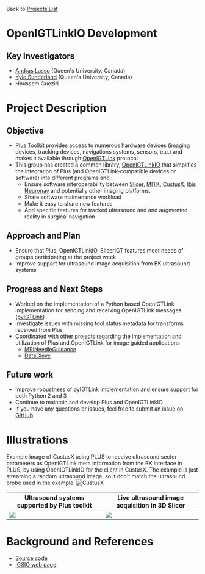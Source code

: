 Back to [Projects List](../../README.md#ProjectsList)

# OpenIGTLinkIO Development

## Key Investigators

- [Andras Lasso](http://perk.cs.queensu.ca/users/lasso) (Queen's University, Canada)
- [Kyle Sunderland](http://perk.cs.queensu.ca/users/sunderland) (Queen's University, Canada)
- Houssem Gueziri

# Project Description

## Objective

* [Plus Toolkit](http://www.plustoolkit.org) provides access to numerous hardware devices (imaging devices, tracking devices, navigations systems, sensors, etc.) and makes it available through [OpenIGTLink](http://www.openigtlink.org) protocol
* This group has created a common library, [OpenIGTLinkIO](http://igsio.github.io) that simplifies the integration of Plus (and OpenIGTLink-compatible devices or software) into different programs and :
  * Ensure software interoperability between [Slicer](https://www.slicer.org/), [MITK](http://mitk.org/), [CustusX](https://www.custusx.org/), [Ibis Neuronav](http://ibisneuronav.org/) and potentially other imaging platforms.
  * Share software maintenance workload
  * Make it easy to share new features
  * Add specific features for tracked ultrasound and and augmented reality in surgical navigation

## Approach and Plan

* Ensure that Plus, OpenIGTLinkIO, SlicerIGT features meet needs of groups participating at the project week
* Improve support for ultrasound image acquisition from BK ultrasound systems

## Progress and Next Steps

* Worked on the implementation of a Python based OpenIGTLink implementation for sending and receiving OpenIGTLink messages ([pyIGTLink](https://github.com/Sunderlandkyl/pyIGTLink/tree/pyIGTLink_client))
* Investigate issues with missing tool status metadata for transforms received from Plus
* Coordinated with other projects regarding the implementation and utilization of Plus and OpenIGTLink for image guided applications
  - [MRINeedleGuidance](https://github.com/NA-MIC/ProjectWeek/tree/master/PW30_2019_GranCanaria/Projects/MRINeedleGuidance)
  - [DataGlove](https://github.com/NA-MIC/ProjectWeek/tree/master/PW30_2019_GranCanaria/Projects/Data-glove_for_virtual_operations)


## Future work

* Improve robustness of pyIGTLink implementation and ensure support for both Python 2 and 3
* Continue to maintain and develop Plus and OpenIGTLinkIO
* If you have any questions or issues, feel free to submit an issue on [GitHub](https://github.com/PlusToolkit/PlusLib/issues)

# Illustrations

Example image of CustusX using PLUS to receive ultrasound sector parameters as OpenIGTLink meta information from the BK interface in PLUS, by using OpenIGTLinkIO for the client in CustusX. The example is just streaming a random ultrasound image, so it don't match the ultrasound probe used in the example.
![CustusX](CustusX_screendump.png)

| Ultrasound systems supported by Plus toolkit | Live ultrasound image acquisition in 3D Slicer |
| --- | --- |
| ![](https://plustoolkit.github.io/assets/images/Ultrasound.png) | ![](https://plustoolkit.github.io/assets/images/PlusServer.png) |

# Background and References

<!--Use this space for information that may help people better understand your project, like links to papers, source code, or data.-->

- [Source code](https://github.com/IGSIO/OpenIGTLinkIO)
- [IGSIO web page](http://igsio.github.io/)
